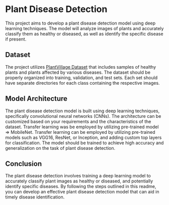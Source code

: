 # Plant Disease Detection 
This project aims to develop a plant disease detection model using deep learning techniques. The model will analyze images of plants and accurately classify them as healthy or diseased, 
as well as identify the specific disease if present.

## Dataset
The project utilizes [PlantVillage Dataset](https://www.kaggle.com/datasets/abdallahalidev/plantvillage-dataset) that includes samples of healthy plants and plants affected by various diseases. 
The dataset should be properly organized into training, validation, and test sets. Each set should have separate directories for each class containing the respective images.

## Model Architecture
The plant disease detection model is built using deep learning techniques, specifically convolutional neural networks (CNNs).
The architecture can be customized based on your requirements and the characteristics of the dataset. Transfer learning was be employed by utilizing pre-trained model => MobileNet.
Transfer learning can be employed by utilizing pre-trained models such as VGG16, ResNet, or Inception, and adding custom top layers for classification. 
The model should be trained to achieve high accuracy and generalization on the task of plant disease detection.

## Conclusion
The plant disease detection involves training a deep learning model to accurately classify plant images as healthy or diseased, and potentially identify specific diseases. 
By following the steps outlined in this readme, you can develop an effective plant disease detection model that can aid in timely disease identification.
